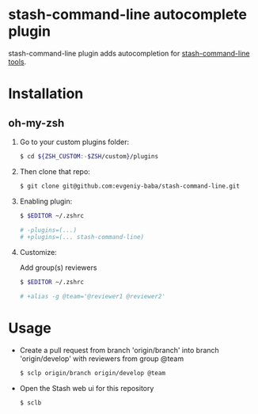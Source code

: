 stash-command-line autocomplete plugin
======================================
stash-command-line plugin adds autocompletion for [stash-command-line tools](https://bitbucket.org/atlassian/stash-command-line-tools).

Installation
=========
oh-my-zsh
------
1. Go to your custom plugins folder:

    ```sh
    $ cd ${ZSH_CUSTOM:-$ZSH/custom}/plugins 
    ```
1. Then clone that repo:

    ```sh
    $ git clone git@github.com:evgeniy-baba/stash-command-line.git
    ```
1. Enabling plugin:

    ```sh
    $ $EDITOR ~/.zshrc

    # -plugins=(...)
    # +plugins=(... stash-command-line)
    ```
1. Customize:

    Add group(s) reviewers
    ```sh
    $ $EDITOR ~/.zshrc

    # +alias -g @team='@reviewer1 @reviewer2'
    ```

Usage
=====

-   Create a pull request from branch 'origin/branch' into branch 'origin/develop' with reviewers from group @team

    ```sh
    $ sclp origin/branch origin/develop @team
    ```
-   Open the Stash web ui for this repository

    ```sh
    $ sclb
    ```

